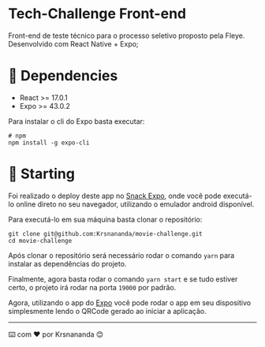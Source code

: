 # Tech-Challenge Front-end

Front-end de teste técnico para o processo seletivo proposto pela Fleye. Desenvolvido com React Native + Expo;

# 📜 Dependencies

- React >= 17.0.1
- Expo >= 43.0.2

Para instalar o cli do Expo basta executar:

```
# npm 
npm install -g expo-cli
```

# 🚀 Starting

Foi realizado o deploy deste app no [Snack Expo](https://snack.expo.dev/@krsnananda/fleye-challenge), onde você pode executá-lo online direto no seu
navegador, utilizando o emulador android disponível.

Para executá-lo em sua máquina basta clonar o repositório:

```
git clone git@github.com:Krsnananda/movie-challenge.git
cd movie-challenge
```

Após clonar o repositório será necessário rodar o comando `yarn` para instalar as dependências do projeto.

Finalmente, agora basta rodar o comando `yarn start` e se tudo estiver certo, o projeto irá rodar na porta `19000` por padrão.

Agora, utilizando o app do [Expo](https://play.google.com/store/apps/details?id=host.exp.exponent) você pode rodar o app em seu dispositivo 
simplesmente lendo o QRCode gerado ao iniciar a aplicação.


---

⌨️ com ❤️ por Krsnananda 😊
